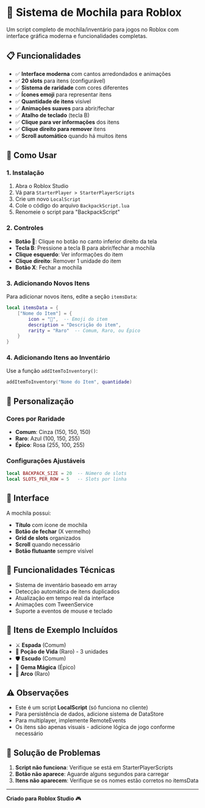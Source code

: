 # 🎒 Sistema de Mochila para Roblox

Um script completo de mochila/inventário para jogos no Roblox com interface gráfica moderna e funcionalidades completas.

## 📋 Funcionalidades

- ✅ **Interface moderna** com cantos arredondados e animações
- ✅ **20 slots** para itens (configurável)
- ✅ **Sistema de raridade** com cores diferentes
- ✅ **Ícones emoji** para representar itens
- ✅ **Quantidade de itens** visível
- ✅ **Animações suaves** para abrir/fechar
- ✅ **Atalho de teclado** (tecla B)
- ✅ **Clique para ver informações** dos itens
- ✅ **Clique direito para remover** itens
- ✅ **Scroll automático** quando há muitos itens

## 🚀 Como Usar

### 1. Instalação
1. Abra o Roblox Studio
2. Vá para `StarterPlayer > StarterPlayerScripts`
3. Crie um novo `LocalScript`
4. Cole o código do arquivo `BackpackScript.lua`
5. Renomeie o script para "BackpackScript"

### 2. Controles
- **Botão 🎒**: Clique no botão no canto inferior direito da tela
- **Tecla B**: Pressione a tecla B para abrir/fechar a mochila
- **Clique esquerdo**: Ver informações do item
- **Clique direito**: Remover 1 unidade do item
- **Botão X**: Fechar a mochila

### 3. Adicionando Novos Itens

Para adicionar novos itens, edite a seção `itemsData`:

```lua
local itemsData = {
    ["Nome do Item"] = {
        icon = "🎯",  -- Emoji do item
        description = "Descrição do item",
        rarity = "Raro"  -- Comum, Raro, ou Épico
    }
}
```

### 4. Adicionando Itens ao Inventário

Use a função `addItemToInventory()`:

```lua
addItemToInventory("Nome do Item", quantidade)
```

## 🎨 Personalização

### Cores por Raridade
- **Comum**: Cinza (150, 150, 150)
- **Raro**: Azul (100, 150, 255)  
- **Épico**: Rosa (255, 100, 255)

### Configurações Ajustáveis
```lua
local BACKPACK_SIZE = 20  -- Número de slots
local SLOTS_PER_ROW = 5   -- Slots por linha
```

## 📱 Interface

A mochila possui:
- **Título** com ícone de mochila
- **Botão de fechar** (X vermelho)
- **Grid de slots** organizados
- **Scroll** quando necessário
- **Botão flutuante** sempre visível

## 🔧 Funcionalidades Técnicas

- Sistema de inventário baseado em array
- Detecção automática de itens duplicados
- Atualização em tempo real da interface
- Animações com TweenService
- Suporte a eventos de mouse e teclado

## 📝 Itens de Exemplo Incluídos

- ⚔️ **Espada** (Comum)
- 🧪 **Poção de Vida** (Raro) - 3 unidades
- 🛡️ **Escudo** (Comum)
- 💎 **Gema Mágica** (Épico)
- 🏹 **Arco** (Raro)

## ⚠️ Observações

- Este é um script **LocalScript** (só funciona no cliente)
- Para persistência de dados, adicione sistema de DataStore
- Para multiplayer, implemente RemoteEvents
- Os itens são apenas visuais - adicione lógica de jogo conforme necessário

## 🐛 Solução de Problemas

1. **Script não funciona**: Verifique se está em StarterPlayerScripts
2. **Botão não aparece**: Aguarde alguns segundos para carregar
3. **Itens não aparecem**: Verifique se os nomes estão corretos no itemsData

---

**Criado para Roblox Studio** 🎮